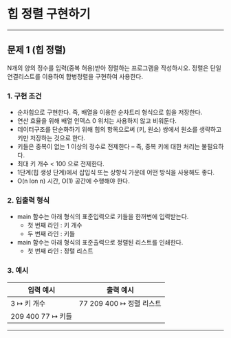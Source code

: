 <h1><strong >힙 정렬 구현하기</strong></h1>
<hr>

## 문제 1 (힙 정렬)
N개의 양의 정수를 입력(중복 허용)받아 정렬하는 프로그램을 작성하시오. 정렬은 단일연결리스트를 이용하여 합병정렬을 구현하여 사용한다. 

### 1. 구현 조건
- 순차힙으로 구현한다. 즉, 배열을 이용한 순차트리 형식으로 힙을 저장한다.
- 연산 효율을 위해 배열 인덱스 0 위치는 사용하지 않고 비워둔다.
- 데이터구조를 단순화하기 위해 힙의 항목으로써 (키, 원소) 쌍에서 원소를 생략하고 키만 저장하는 것으로 한다.
- 키들은 중복이 없는 1 이상의 정수로 전제한다 – 즉, 중복 키에 대한 처리는 불필요하다.
- 최대 키 개수 < 100 으로 전제한다.
- 1단계(힙 생성 단계)에서 삽입식 또는 상향식 가운데 어떤 방식을 사용해도 좋다.
- O(n lon n) 시간, O(1) 공간에 수행해야 한다.

### 2. 입출력 형식
- main 함수는 아래 형식의 표준입력으로 키들을 한꺼번에 입력받는다.
    - 첫 번째 라인 : 키 개수   
	- 두 번째 라인 : 키들
- main 함수는 아래 형식의 표준출력으로 정렬된 리스트를 인쇄한다.
	- 첫 번째 라인 : 정렬 리스트

### 3. 예시

|입력 예시| 출력 예시|
|---|---|
|3 ↦ 키 개수|77 209 400 ↦ 정렬 리스트|
|209 400 77 ↦ 키들| |

---

